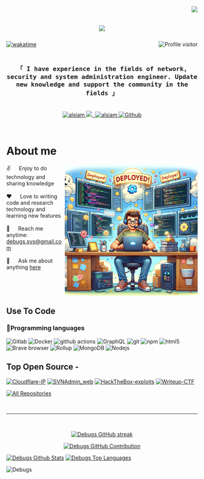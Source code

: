 
<img align="right" src="https://img.shields.io/github/followers/bibo318?style=social">
<h1 align="center">
  <a href="https://git.io/typing-svg">
    <img src="https://readme-typing-svg.herokuapp.com/?lines=Hello,+There!+👋;I'm+Debugs...;Nice+to+meet+you!&center=true&size=30">
  </a>
</h1>


<!--
<p align="center">
  <a href="https://github.com/bibo318"><img src="https://readme-typing-svg.herokuapp.com/?lines=Self%20Taught%20Programmer;Front%20End%20Developer;1.5%2B%20years%20of%20coding%20experience;Always%20learning%20new%20things&center=true&width=380&height=45"></a>
</p>

 -->

<a href="https://komarev.com/ghpvc/?username=bibo318">
  <img align="right" src="https://komarev.com/ghpvc/?username=bibo318&label=Visitors&color=0e75b6&style=flat" alt="Profile visitor" />
</a>


[![wakatime](https://wakatime.com/badge/user/eebb3dd8-d9b2-40de-9b88-6fd6cac99dbc.svg)](https://wakatime.com/@eebb3dd8-d9b2-40de-9b88-6fd6cac99dbc)

<!-- Intro  -->
<!--<h3 align="center">
        <samp>&gt; Hey There!, I am
                <b><a target="_blank" href="https://debugs.hashnode.dev">Debugs</a></b>
        </samp>
</h3> -->


<h3 align="center"> 
  <samp>
   <br>
 「 I have experience in the fields of network, security and system administration engineer. Update new knowledge and support the community in the fields 」
    <br>
    <br>
  </samp>
</p>
</h3>
<p align="center">
 <a href="https://debugs.hashnode.dev" target="blank">
  <img src="https://img.shields.io/badge/Website-DC143C?style=for-the-badge&logo=medium&logoColor=white" alt="alsiam" />
 </a>
<!--  <a href="https://linkedin.com/in/al-siam" target="_blank">
  <img src="https://img.shields.io/badge/LinkedIn-0077B5?style=for-the-badge&logo=linkedin&logoColor=white" alt="alsiam"/>
 </a> -->
 <!-- <a href="https://dev.to/alsiam" target="_blank">
  <img src="https://img.shields.io/badge/dev.to-0A0A0A?style=for-the-badge&logo=dev.to&logoColor=white" alt="alsiam" />
 </a> -->
 <a href="https://twitter.com/INHNGCDNG5" target="_blank">
  <img src="https://img.shields.io/badge/Twitter-1DA1F2?style=for-the-badge&logo=twitter&logoColor=white" />
 </a>
 <a href="https://t.me/demogod0" target="_blank">
  <img src="https://img.shields.io/badge/Telegram-blue.svg?&style=for-the-badge&logo=telegram&logoColor=white" alt="" />
 </a> 
 <a href="https://www.facebook.com/mr.dndung" target="_blank">
  <img src="https://img.shields.io/badge/Facebook-20BEFF?&style=for-the-badge&logo=facebook&logoColor=white" alt="alsiam"  />
  </a> 
<a href="https://github.com/bibo318" target="_blank"><img alt="Github" src="https://img.shields.io/badge/GitHub-%2312100E.svg?&style=for-the-badge&logo=Github&logoColor=white" /></a>
</p>
<br />

<!-- About Section -->
 # About me
 
<p>
 <img align="right" width="350" src="/assets/programmer.gif" alt="Coding gif" />
  
 ✌️ &emsp; Enjoy to do technology and sharing knowledge <br/><br/>
 ❤️ &emsp; Love to writing code and research technology and learning new features <br/><br/>
 📧 &emsp; Reach me anytime: debugs.sys@gmail.com<br/><br/>
 💬 &emsp; Ask me about anything [here](https://github.com/bibo318/bibo318/issues)

</p>

<br/>
<br/>
<br/>

## Use To Code

<h3>🧰Programming languages</h3>

  <img alt="Gitlab" src="https://img.shields.io/badge/logo-gitlab-blue?logo=gitlab" /> 
  <img alt="Docker" src="https://img.shields.io/badge/-Docker-46a2f1?style=flat-square&logo=docker&logoColor=white" />
  <img alt="github actions" src="https://img.shields.io/badge/-Github_Actions-2088FF?style=flat-square&logo=github-actions&logoColor=white" />
  <img alt="GraphQL" src="https://img.shields.io/badge/-GraphQL-E10098?style=flat-square&logo=graphql&logoColor=white" />
  <img alt="git" src="https://img.shields.io/badge/-Git-F05032?style=flat-square&logo=git&logoColor=white" />
  <img alt="npm" src="https://img.shields.io/badge/-NPM-CB3837?style=flat-square&logo=npm&logoColor=white" />
  <img alt="html5" src="https://img.shields.io/badge/-HTML5-E34F26?style=flat-square&logo=html5&logoColor=white" />
  <img alt="Brave browser" src="https://img.shields.io/badge/-Brave_Browser-FB542B?style=flat-square&logo=brave&logoColor=white" />
  <img alt="Rollup" src="https://img.shields.io/badge/-Rollup-EC4A3F?style=flat-square&logo=rollup.js&logoColor=white" />
  <img alt="MongoDB" src="https://img.shields.io/badge/-MongoDB-13aa52?style=flat-square&logo=mongodb&logoColor=white" />
  <img alt="Nodejs" src="https://img.shields.io/badge/-Nodejs-43853d?style=flat-square&logo=Node.js&logoColor=white" />
</p>

## Top Open Source -
[![Cloudflare-IP](https://github-readme-stats.vercel.app/api/pin/?username=bibo318&repo=Cloudflare-IP&border_color=7F3FBF&bg_color=0D1117&title_color=C9D1D9&text_color=8B949E&icon_color=7F3FBF)](https://github.com/bibo318/Cloudflare-IP)
[![SVNAdmin_web](https://github-readme-stats.vercel.app/api/pin/?username=bibo318&repo=SVNAdmin_web&border_color=7F3FBF&bg_color=0D1117&title_color=C9D1D9&text_color=8B949E&icon_color=7F3FBF)](https://github.com/bibo318/SVNAdmin_web)
[![HackTheBox-exploits](https://github-readme-stats.vercel.app/api/pin/?username=bibo318&repo=HackTheBox-exploits&border_color=7F3FBF&bg_color=0D1117&title_color=C9D1D9&text_color=8B949E&icon_color=7F3FBF)](https://github.com/bibo318/HackTheBox-exploits)
[![Writeup-CTF](https://github-readme-stats.vercel.app/api/pin/?username=bibo318&repo=Writeup-CTF&border_color=7F3FBF&bg_color=0D1117&title_color=C9D1D9&text_color=8B949E&icon_color=7F3FBF)](https://github.com/bibo318/Writeup-CTF)

<p align="left">
  <a href="https://github.com/bibo318?tab=repositories" target="_blank"><img alt="All Repositories" title="All Repositories" src="https://img.shields.io/badge/-All%20Repos-2962FF?style=for-the-badge&logo=koding&logoColor=white"/></a>
</p>

<br/>
<hr/>
<br/>

<p align="center">
  <a href="https://github.com/bibo318">
    <img src="https://github-readme-streak-stats.herokuapp.com/?user=bibo318&theme=radical&border=7F3FBF&background=0D1117" alt="Debugs GitHub streak"/>
  </a>
</p>

<p align="center">
  <a href="https://github.com/bibo318">
    <img src="https://github-profile-summary-cards.vercel.app/api/cards/profile-details?username=bibo318&theme=radical" alt="Debugs GitHub Contribution"/>
  </a>
</p>

<a> 
    <a href="https://github.com/bibo318"><img alt="Debugs Github Stats" src="https://denvercoder1-github-readme-stats.vercel.app/api?username=bibo318&show_icons=true&count_private=true&theme=react&border_color=7F3FBF&bg_color=0D1117&title_color=F85D7F&icon_color=F8D866" height="192px" width="49.5%"/></a>
  <a href="https://github.com/bibo318"><img alt="Debugs Top Languages" src="https://denvercoder1-github-readme-stats.vercel.app/api/top-langs/?username=bibo318&langs_count=8&layout=compact&theme=react&border_color=7F3FBF&bg_color=0D1117&title_color=F85D7F&icon_color=F8D866" height="192px" width="49.5%"/></a>
  <br/>
</a>


![Debugs](https://github-readme-activity-graph.vercel.app/graph?username=bibo318&custom_title=Debugs's%20GitHub%20Activity%20Graph&bg_color=0D1117&color=7F3FBF&line=7F3FBF&point=7F3FBF&area_color=FFFFFF&title_color=FFFFFF&area=true)
